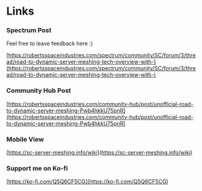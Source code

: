 # Links

### Spectrum Post

Feel free to leave feedback here :)

[https://robertsspaceindustries.com/spectrum/community/SC/forum/3/thread/road-to-dynamic-server-meshing-tech-overview-with-](https://robertsspaceindustries.com/spectrum/community/SC/forum/3/thread/road-to-dynamic-server-meshing-tech-overview-with-)

### Community Hub Post

[https://robertsspaceindustries.com/community-hub/post/unofficial-road-to-dynamic-server-meshing-Pwb4hkkU75pnR](https://robertsspaceindustries.com/community-hub/post/unofficial-road-to-dynamic-server-meshing-Pwb4hkkU75pnR)


### Mobile View

[https://sc-server-meshing.info/wiki](https://sc-server-meshing.info/wiki)


### Support me on Ko-fi

[https://ko-fi.com/Q5Q6CF5CG](https://ko-fi.com/Q5Q6CF5CG)
